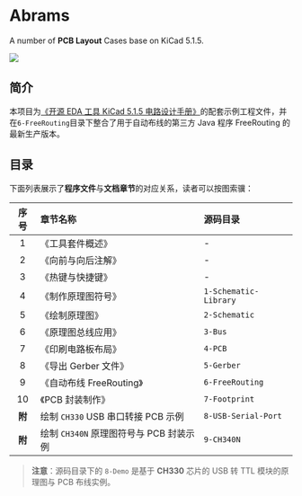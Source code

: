 # Abrams

A number of **PCB Layout** Cases base on KiCad 5.1.5.

![](./assets/logo.jpg)

## 简介

本项目为[《开源 EDA 工具 KiCad 5.1.5 电路设计手册》](https://uinika.gitee.io/electronics/KiCad.html)的配套示例工程文件，并在`6-FreeRouting`目录下整合了用于自动布线的第三方 Java 程序 FreeRouting 的最新生产版本。

## 目录

下面列表展示了**程序文件**与**文档章节**的对应关系，读者可以按图索骥：

|  序号  | 章节名称                                | 源码目录              |
| :----: | :-------------------------------------- | :-------------------- |
|   1    | 《工具套件概述》                        | -                     |
|   2    | 《向前与向后注解》                      | -                     |
|   3    | 《热键与快捷键》                        | -                     |
|   4    | 《制作原理图符号》                      | `1-Schematic-Library` |
|   5    | 《绘制原理图》                          | `2-Schematic`         |
|   6    | 《原理图总线应用》                      | `3-Bus`               |
|   7    | 《印刷电路板布局》                      | `4-PCB`               |
|   8    | 《导出 Gerber 文件》                    | `5-Gerber`            |
|   9    | 《自动布线 FreeRouting》                | `6-FreeRouting`       |
|   10   | 《PCB 封装制作》                        | `7-Footprint`         |
| **附** | 绘制 `CH330` USB 串口转接 PCB 示例      | `8-USB-Serial-Port`   |
| **附** | 绘制 `CH340N` 原理图符号与 PCB 封装示例 | `9-CH340N`            |

> **注意**：源码目录下的 `8-Demo` 是基于 **CH330** 芯片的 USB 转 TTL 模块的原理图与 PCB 布线实例。
